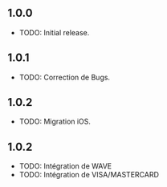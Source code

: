 ## 1.0.0

* TODO: Initial release.

## 1.0.1

* TODO: Correction de Bugs.

## 1.0.2

* TODO: Migration iOS.

## 1.0.2

* TODO: Intégration de WAVE
* TODO: Intégration de VISA/MASTERCARD
